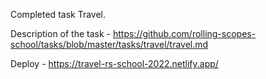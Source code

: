 Сompleted task Travel. 

Description of the task - https://github.com/rolling-scopes-school/tasks/blob/master/tasks/travel/travel.md

Deploy - https://travel-rs-school-2022.netlify.app/
